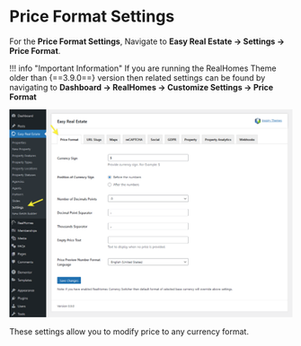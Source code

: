 # Price Format Settings

For the **Price Format Settings**, Navigate to **Easy Real Estate → Settings → Price Format**.

!!! info "Important Information"
    If you are running the RealHomes Theme older than {==3.9.0==} version then related settings can be found by navigating to **Dashboard → RealHomes → Customize Settings → Price Format**

![RealHomes Documentation](images/ere-tabs/price-format.png)

These settings allow you to modify price to any currency format.